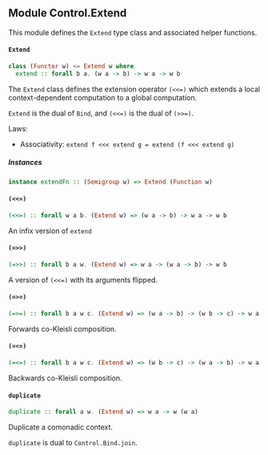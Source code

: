 ## Module Control.Extend

This module defines the `Extend` type class and associated helper functions.

#### `Extend`

``` purescript
class (Functor w) <= Extend w where
  extend :: forall b a. (w a -> b) -> w a -> w b
```

The `Extend` class defines the extension operator `(<<=)`
which extends a local context-dependent computation to
a global computation.

`Extend` is the dual of `Bind`, and `(<<=)` is the dual of
`(>>=)`.

Laws:

- Associativity: `extend f <<< extend g = extend (f <<< extend g)`

##### Instances
``` purescript
instance extendFn :: (Semigroup w) => Extend (Function w)
```

#### `(<<=)`

``` purescript
(<<=) :: forall w a b. (Extend w) => (w a -> b) -> w a -> w b
```

An infix version of `extend`

#### `(=>>)`

``` purescript
(=>>) :: forall b a w. (Extend w) => w a -> (w a -> b) -> w b
```

A version of `(<<=)` with its arguments flipped.

#### `(=>=)`

``` purescript
(=>=) :: forall b a w c. (Extend w) => (w a -> b) -> (w b -> c) -> w a -> c
```

Forwards co-Kleisli composition.

#### `(=<=)`

``` purescript
(=<=) :: forall b a w c. (Extend w) => (w b -> c) -> (w a -> b) -> w a -> c
```

Backwards co-Kleisli composition.

#### `duplicate`

``` purescript
duplicate :: forall a w. (Extend w) => w a -> w (w a)
```

Duplicate a comonadic context.

`duplicate` is dual to `Control.Bind.join`.



